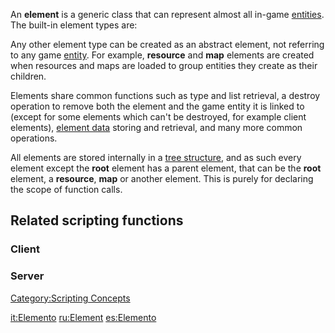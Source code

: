 An **element** is a generic class that can represent almost all in-game [entities](/docs/entity.md "wikilink"). The built-in element types are:

Any other element type can be created as an abstract element, not referring to any game [entity](/docs/entity.md "wikilink"). For example, **resource** and **map** elements are created when resources and maps are loaded to group entities they create as their children.

Elements share common functions such as type and list retrieval, a destroy operation to remove both the element and the game entity it is linked to (except for some elements which can't be destroyed, for example client elements), [element data](/docs/element_data.md "wikilink") storing and retrieval, and many more common operations.

All elements are stored internally in a [tree structure](/docs/Element_tree.md "wikilink"), and as such every element except the **root** element has a parent element, that can be the **root** element, a **resource**, **map** or another element. This is purely for declaring the scope of function calls.

Related scripting functions
---------------------------

### Client

### Server

[Category:Scripting Concepts](/docs/Category:Scripting_Concepts.md "wikilink")

[it:Elemento](/docs/it:Elemento.md "wikilink") [ru:Element](/ru:Element.md "wikilink") [es:Elemento](/es:Elemento.md "wikilink")
